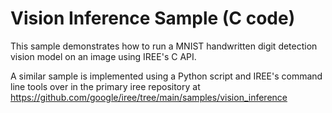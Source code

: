 # Vision Inference Sample (C code)

This sample demonstrates how to run a MNIST handwritten digit detection vision
model on an image using IREE's C API.

A similar sample is implemented using a Python script and IREE's command line
tools over in the primary iree repository at
https://github.com/google/iree/tree/main/samples/vision_inference
